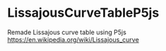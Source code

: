 # LissajousCurveTableP5js

Remade Lissajous curve table using P5js
https://en.wikipedia.org/wiki/Lissajous_curve
